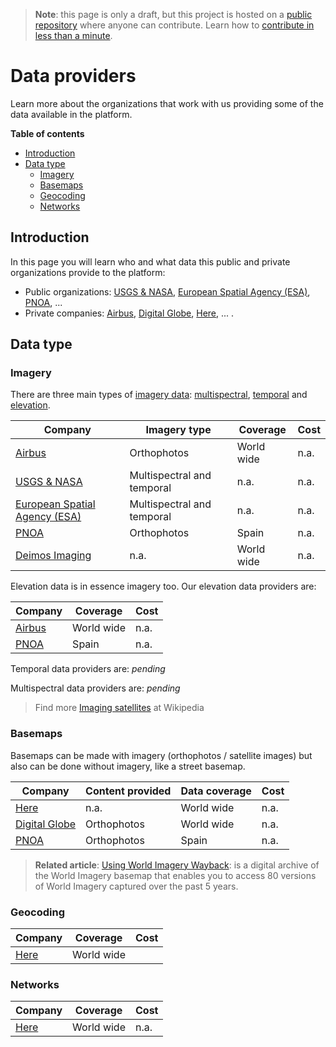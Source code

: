 > **Note**: this page is only a draft, but this project is hosted on a [public repository](https://github.com/hhkaos/awesome-arcgis) where anyone can contribute. Learn how to [contribute in less than a minute](https://github.com/hhkaos/awesome-arcgis/blob/master/CONTRIBUTING.md#contributions).

# Data providers

Learn more about the organizations that work with us providing some of the data available in the platform.

<!-- START doctoc generated TOC please keep comment here to allow auto update -->
<!-- DON'T EDIT THIS SECTION, INSTEAD RE-RUN doctoc TO UPDATE -->
**Table of contents**

- [Introduction](#introduction)
- [Data type](#data-type)
  - [Imagery](#imagery)
  - [Basemaps](#basemaps)
  - [Geocoding](#geocoding)
  - [Networks](#networks)

<!-- END doctoc generated TOC please keep comment here to allow auto update -->

## Introduction

In this page you will learn who and what data this public and private organizations provide to the platform:

* Public organizations: [USGS & NASA](./usgs-nasa/README.md), [European Spatial Agency (ESA)](./esa/README.md), [PNOA](./pnoa/README.md), ...
* Private companies: [Airbus](./airbus/README.md), [Digital Globe](./digital-globe/README.md), [Here](./here/README.md), ... .

## Data type

### Imagery

There are three main types of [imagery data](../../../esri/business-trends/data-management/imagery-data/README.md): [multispectral](../../../esri/business-trends/data-management/imagery-data/multispectral-image/README.md), [temporal](../../../esri/business-trends/data-management/imagery-data/temporal/README.md) and [elevation](../../../esri/business-trends/data-management/imagery-data/elevation/README.md).

|Company|Imagery type|Coverage|Cost|
|---|---|---|---|
|[Airbus](./airbus/README.md)|Orthophotos|World wide|n.a.
|[USGS & NASA](./usgs-nasa/README.md)|Multispectral and temporal|n.a.|n.a.
|[European Spatial Agency (ESA)](./esa/README.md)| Multispectral and temporal|n.a.|n.a.
|[PNOA](./pnoa/README.md)|Orthophotos|Spain|n.a.
|[Deimos Imaging](./deimos-imaging/README.md)|n.a.|World wide|n.a.

Elevation data is in essence imagery too. Our elevation data providers are:

|Company|Coverage|Cost
|---|---|---|
|[Airbus](./airbus/README.md)|World wide|n.a.
|[PNOA](./pnoa/README.md)|Spain|n.a.

Temporal data providers are: *pending*

Multispectral data providers are: *pending*

> Find more [Imaging satellites](https://en.wikipedia.org/wiki/Satellite_imagery#Imaging_satellites) at Wikipedia

### Basemaps

Basemaps can be made with imagery (orthophotos / satellite images) but also can be done without imagery, like a street basemap.

|Company|Content provided|Data coverage|Cost
|---|---|---|---|
|[Here](./here/README.md)|n.a.|World wide|n.a.
|[Digital Globe](./digital-globe/README.md)|Orthophotos|World wide|n.a.
|[PNOA](./pnoa/README.md)|Orthophotos|Spain|n.a.

> **Related article**: [Using World Imagery Wayback](https://www.esri.com/arcgis-blog/products/arcgis-living-atlas/mapping/using-world-imagery-wayback/): is a digital archive of the World Imagery basemap that enables you to access 80 versions of World Imagery captured over the past 5 years.

### Geocoding

|Company|Coverage|Cost|
|---|---|---|
|[Here](./here/README.md)|World wide

### Networks

|Company|Coverage|Cost
|---|---|---|
|[Here](./here/README.md)|World wide|n.a.
